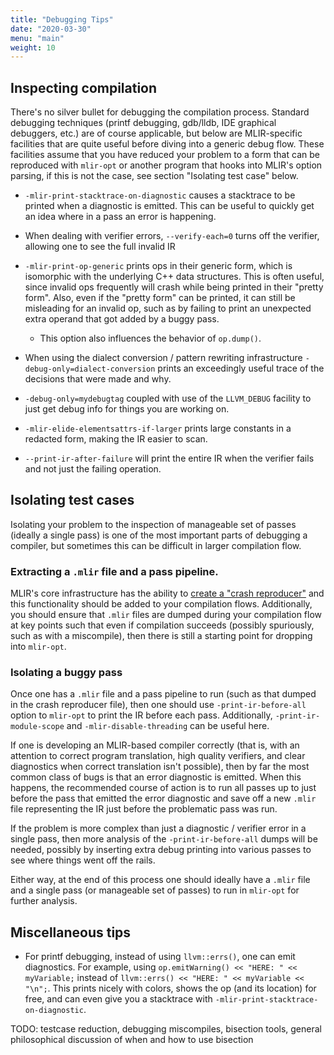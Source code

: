 ```yaml
---
title: "Debugging Tips"
date: "2020-03-30"
menu: "main"
weight: 10
---
```


## Inspecting compilation

There's no silver bullet for debugging the compilation process. Standard debugging techniques (printf debugging, gdb/lldb, IDE graphical debuggers, etc.) are of course applicable, but below are MLIR-specific facilities that are quite useful before diving into a generic debug flow. These facilities assume that you have reduced your problem to a form that can be reproduced with `mlir-opt` or another program that hooks into MLIR's option parsing, if this is not the case, see section "Isolating test case" below.

- `-mlir-print-stacktrace-on-diagnostic` causes a stacktrace to be  printed when a diagnostic is emitted. This can be useful to quickly get an idea where in a pass an error is happening.

- When dealing with verifier errors, `--verify-each=0` turns off the verifier, allowing one to see the full invalid IR

- `-mlir-print-op-generic` prints ops in their generic form, which is isomorphic with the underlying C++ data structures. This is often useful, since invalid ops frequently will crash while being printed in their "pretty form". Also, even if the "pretty form" can be printed, it can still be misleading for an invalid op, such as by failing to print an unexpected extra operand that got added by a buggy pass.
  - This option also influences the behavior of `op.dump()`.

- When using the dialect conversion / pattern rewriting infrastructure `-debug-only=dialect-conversion` prints an exceedingly useful trace of the decisions that were made and why.

- `-debug-only=mydebugtag` coupled with use of the `LLVM_DEBUG` facility to just get debug info for things you are working on.

- `-mlir-elide-elementsattrs-if-larger` prints large constants in a redacted form, making the IR easier to scan.

- `--print-ir-after-failure` will print the entire IR when the verifier fails and not just the failing operation.

## Isolating test cases

Isolating your problem to the inspection of manageable set of passes (ideally a single pass) is one of the most important parts of debugging a compiler, but sometimes this can be difficult in larger compilation flow.

### Extracting a `.mlir` file and a pass pipeline.

MLIR's core infrastructure has the ability to [create a "crash reproducer"](../docs/PassManagement.md#crash-and-failure-reproduction) and this functionality should be added to your compilation flows. Additionally, you should ensure that `.mlir` files are dumped during your compilation flow at key points such that even if compilation succeeds (possibly spuriously, such as with a miscompile), then there is still a starting point for dropping into `mlir-opt`.

### Isolating a buggy pass

Once one has a `.mlir` file and a pass pipeline to run (such as that dumped in the crash reproducer file), then one should use `-print-ir-before-all` option to `mlir-opt` to print the IR before each pass. Additionally, `-print-ir-module-scope` and `-mlir-disable-threading` can be useful here.

If one is developing an MLIR-based compiler correctly (that is, with an attention to correct program translation, high quality verifiers, and clear diagnostics when correct translation isn't possible), then by far the most common class of bugs is that an error diagnostic is emitted. When this happens, the recommended course of action is to run all passes up to just before the pass that emitted the error diagnostic and save off a new `.mlir` file representing the IR just before the problematic pass was run.

If the problem is more complex than just a diagnostic / verifier error in a single pass, then more analysis of the `-print-ir-before-all` dumps will be needed, possibly by inserting extra debug printing into various passes to see where things went off the rails.

Either way, at the end of this process one should ideally have a `.mlir` file and a single pass (or manageable set of passes) to run in `mlir-opt` for further analysis.

## Miscellaneous tips

- For printf debugging, instead of using `llvm::errs()`, one can emit diagnostics. For example, using `op.emitWarning() << "HERE: " << myVariable;` instead of `llvm::errs() << "HERE: " << myVariable << "\n";`. This prints nicely with colors, shows the op (and its location) for free, and can even give you a stacktrace with `-mlir-print-stacktrace-on-diagnostic`.


TODO: testcase reduction, debugging miscompiles, bisection tools, general philosophical discussion of when and how to use bisection
